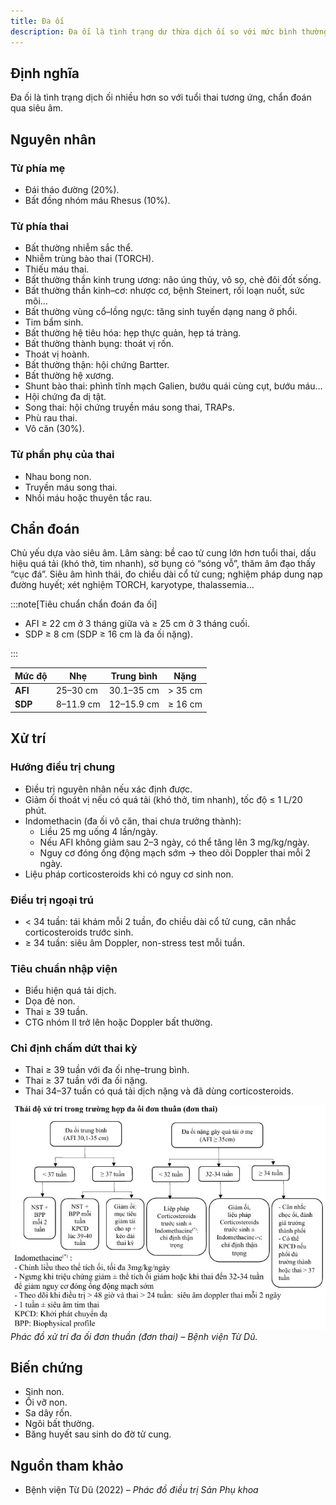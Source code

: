 ```yaml
---
title: Đa ối
description: Đa ối là tình trạng dư thừa dịch ối so với mức bình thường theo tuổi thai, làm tăng nguy cơ biến chứng cho mẹ và thai nhi. Chẩn đoán chủ yếu qua siêu âm và điều trị hướng vào nguyên nhân cũng như giảm triệu chứng quá tải.
---
```


## Định nghĩa

Đa ối là tình trạng dịch ối nhiều hơn so với tuổi thai tương ứng, chẩn đoán qua siêu âm.

## Nguyên nhân

### Từ phía mẹ

- Đái tháo đường (20%).
- Bất đồng nhóm máu Rhesus (10%).

### Từ phía thai

- Bất thường nhiễm sắc thể.
- Nhiễm trùng bào thai (TORCH).
- Thiếu máu thai.
- Bất thường thần kinh trung ương: não úng thủy, vô sọ, chẻ đôi đốt sống.
- Bất thường thần kinh–cơ: nhược cơ, bệnh Steinert, rối loạn nuốt, sức môi…
- Bất thường vùng cổ–lồng ngực: tăng sinh tuyến dạng nang ở phổi.
- Tim bẩm sinh.
- Bất thường hệ tiêu hóa: hẹp thực quản, hẹp tá tràng.
- Bất thường thành bụng: thoát vị rốn.
- Thoát vị hoành.
- Bất thường thận: hội chứng Bartter.
- Bất thường hệ xương.
- Shunt bào thai: phình tĩnh mạch Galien, bướu quái cùng cụt, bướu máu…
- Hội chứng đa dị tật.
- Song thai: hội chứng truyền máu song thai, TRAPs.
- Phù rau thai.
- Vô căn (30%).

### Từ phần phụ của thai

- Nhau bong non.
- Truyền máu song thai.
- Nhồi máu hoặc thuyên tắc rau.

## Chẩn đoán

Chủ yếu dựa vào siêu âm. Lâm sàng: bề cao tử cung lớn hơn tuổi thai, dấu hiệu quá tải (khó thở, tim nhanh), sờ bụng có “sóng vỗ”, thăm âm đạo thấy “cục đá”. Siêu âm hình thái, đo chiều dài cổ tử cung; nghiệm pháp dung nạp đường huyết; xét nghiệm TORCH, karyotype, thalassemia…

:::note[Tiêu chuẩn chẩn đoán đa ối]

- AFI ≥ 22 cm ở 3 tháng giữa và ≥ 25 cm ở 3 tháng cuối.
- SDP ≥ 8 cm (SDP ≥ 16 cm là đa ối nặng).

:::

| Mức độ  | Nhẹ       | Trung bình | Nặng    |
| ------- | --------- | ---------- | ------- |
| **AFI** | 25–30 cm  | 30.1–35 cm | > 35 cm |
| **SDP** | 8–11.9 cm | 12–15.9 cm | ≥ 16 cm |

## Xử trí

### Hướng điều trị chung

- Điều trị nguyên nhân nếu xác định được.
- Giảm ối thoát vị nếu có quá tải (khó thở, tim nhanh), tốc độ ≤ 1 L/20 phút.
- Indomethacin (đa ối vô căn, thai chưa trưởng thành):
  - Liều 25 mg uống 4 lần/ngày.
  - Nếu AFI không giảm sau 2–3 ngày, có thể tăng lên 3 mg/kg/ngày.
  - Nguy cơ đóng ống động mạch sớm → theo dõi Doppler thai mỗi 2 ngày.
- Liệu pháp corticosteroids khi có nguy cơ sinh non.

### Điều trị ngoại trú

- < 34 tuần: tái khám mỗi 2 tuần, đo chiều dài cổ tử cung, cân nhắc corticosteroids trước sinh.
- ≥ 34 tuần: siêu âm Doppler, non-stress test mỗi tuần.

### Tiêu chuẩn nhập viện

- Biểu hiện quá tải dịch.
- Dọa đẻ non.
- Thai ≥ 39 tuần.
- CTG nhóm II trở lên hoặc Doppler bất thường.

### Chỉ định chấm dứt thai kỳ

- Thai ≥ 39 tuần với đa ối nhẹ–trung bình.
- Thai ≥ 37 tuần với đa ối nặng.
- Thai 34–37 tuần có quá tải dịch nặng và đã dùng corticosteroids.

![Phác đồ xử trí đa ối đơn thuần Bệnh viện Từ Dũ](../../../../assets/san-khoa/da-oi/phac-do-xu-tri-da-oi-don-thuan.jpg)  
_Phác đồ xử trí đa ối đơn thuần (đơn thai) – Bệnh viện Từ Dũ._

## Biến chứng

- Sinh non.
- Ối vỡ non.
- Sa dây rốn.
- Ngôi bất thường.
- Băng huyết sau sinh do đờ tử cung.

## Nguồn tham khảo

- Bệnh viện Từ Dũ (2022) – _Phác đồ điều trị Sản Phụ khoa_
